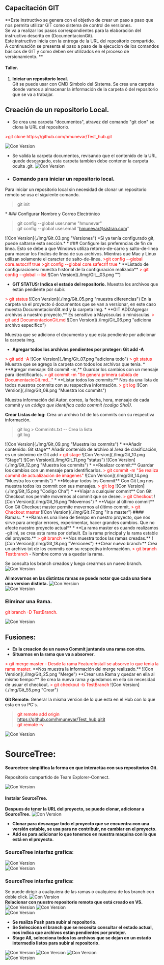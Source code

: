## Capacitación GIT
**Este instructivo se genera con el objetivo de crear un paso a paso que nos permita utilizar GIT como sistema de control de versiones.  
Se va a realizar los pasos correspondientes para la elaboración del instructivo descrita en (DocumentacionGit).  
Este instructivo inicia con la entrega de la URL del repositorio compartido.    
A continuación se presenta el paso a paso de la ejecucion de los comandos básicos de GIT y como deben ser utilizados en el proceso de versionamiento. 
**
#### Taller.
1. **Iniciar un repositorio local.**  
Git se puede usar con CMD Símbolo del Sistema. Se crea una carpeta donde vamos a almacenar la información de la carpeta ó del repositorio que se va a trabajar.

## Creación de un repositorio Local.
* Se crea una carpeta "documentos", atravez del comando "git clon" se clona la URL del repositorio.  
<FONT COLOR="red"> 
>git clone  
      https://github.com/hmunevar/Test_hub.git
</FONT>  

![Con Version](./Img/Git_01.png "Clonar")
* Se valida la carpeta documentos, revisando que el contenido de la URL quede descargado, esta carpeta tambien debe contener la carpeta oculta .git.
![Con Version](./Img/Git_02.png "Versiones")  
* ### Comando para iniciar un repositorio local.   
Para iniciar un repositorio local sin necesidad de clonar un repositorio remoto se usa el siguiente comando.
<FONT COLOR="red">
> git init   
</FONT>
* ### Configurar Nombre y Correo Electrónico
<FONT COLOR="red">  

>git config --global user.name "hmunevar"  
>git config --global user.email "hmunevar@sistran.com"  
</FONT>
![Con Version](./Img/Git_03.png "Versiones")   
*Si ya tenía configurado git, puede saltarse esta sección.* 
 * ### Configure las preferencias de fin de línea.  
 Esto se debe a que Windows utiliza retorno-de-carro y salto-de-linea para marcar los finales de línea de sus archivos. Mientras que Mac y Linux utilizan solamente el caracter de salto-de-linea.  
<FONT COLOR="red"> 
>git config --global core.autocrlf true  
>git config --global core.safecrlf true  
</FONT>  
* **Listado de configuraciones: muestra historial de la configuración realizada**   
<FONT COLOR="red">  
 > git config --global --list  
</FONT> 
 ![Con Version](./Img/Git__03.png "")  

* **GIT STATUS: Indica el estado del repositorio.**  Muestra los archivos que están pendiente por subir. 
<FONT COLOR="red">  
 > git status   
</FONT> 
![Con Version](./Img/Git_05.png "muestra diferencias")   
En la carpeta va el proyecto ó documentos que se van a versionar, en este caso muestra DocumnetacionGit.md y la carpeta Img.
* **GIT ADD:Agregar archivos a nuestro proyecto,**  Es sensitivo a Mayúsculas ó minúsculas.  
<FONT COLOR="red"> 
> git add DocumentacionGit.md  
</FONT>
![Con Version](./Img/Git_06.png "adiciona archivo especifico")  

Muestra que se adiciono el documento y que esta pendiente por adicionar la carpeta img.
* **Agregar todos los archivos pendientes por proteger: Git add -A**  
<FONT COLOR="red"> 
> git add -A    
</FONT>
![Con Version](./Img/Git_07.png "adiciona todo")  
<FONT COLOR="red"> 
> git status  
</FONT>Muestra que se agrego la carpeta con todos los archivos que tenia.
* **Agregar mensaje: Git commit -m,**  Guardar los cambios con un mensaje para identificarlos.  
<FONT COLOR="red">
 > git commit -m "Se genera primera subida de 
 DocumentacioGit.md..."  
 </FONT>
* **Listar todos los commits:**  Nos da una lista de todos nuestros commits con su respectiva información.  
<FONT COLOR="red">
> git log  
 </FONT>
![Con Version](./Img/Git_08.png "Muestra los commits")  

Muestra información del Autor, correo, la fecha, hora, mensaje de cada commit y un *código que identifica cada commit (codigo Sha1).*  

**Crear Listas de log:**  Crea un archivo txt de los commits con su respectiva información.  
 <FONT COLOR="red">
> git log > Commints.txt -- Crea la lista  
> git log  
 </FONT>
![Con Version](./Img/Git_09.png "Muestra los commits")  
* **Añadir contenido: Git stage**
 Añadir contenido de archivo al área de clasificación, es un sinónimo de Git add  
 <FONT COLOR="red">
 > git stage  
  </FONT>
 ![Con Version](./Img/Git_10.png "Stage") 
 ![Con Version](./Img/Git_11.png "status")   
  ![Con Version](./Img/Git_12.png "Muestra los 
 commits")   
 * **Realizar commit:**
 Guardar los cambios con un mensaje para identificarlos.  
 <FONT COLOR="red"> 
 > git commit -m "Se realiza commit de actualización de imágenes"  
   </FONT>
  ![Con Version](./Img/Git_14.png "Muestra los 
 commits")   
* **Mostrar todos los Commit**
 Con Git Log nos muestra todos los commit con sus mensajes.  
  <FONT COLOR="red">
 > git log  
   </FONT>  
 ![Con Version](./Img/Git_15.png "Codigo Cha") 
* **Viajar a cualquier commit**
 Con Git Checkout nos permite movernos al commit que se desee.   
  <FONT COLOR="red">
 > git Checkout   
 </FONT>
 ![Con Version](./Img/Git_16.png "Movernos")
* **Viajar al último commit**
 Con Git Checkout master permite movernos al último commit.  
 <FONT COLOR="red">
 > git Checkout master  
 </FONT>
 ![Con Version](./Img/Git_17.png "Ir a master")  
 #### Ramas:.
* **Rama es una línea de tiempo en nuestro proyecto, que nos sirve para arreglar errores, experimentar, hacer grandes cambios. Que no afecte nuestro proyecto actual**  
* **La rama master es cuando realizamos -git ini, se crea esta rama por default. Es la rama principal y la rama estable del proyecto.**  
<FONT COLOR="red">
 > git branch   
 </FONT>
 **Nos muestra todos las ramas creadas.**  
   ![Con Version](./Img/Git_18.png "Versiones")  
   **Crear nuevo branch:**  Crea un archivo txt de los commits con su respectiva informaciónn.  
    <FONT COLOR="red">
> git branch Testbranch </FONT> - Nombre como va a quedar la rama.  

  Se consulta los branch creados y luego crearmos un nuevo branch.
  ![Con Version](./Img/Git_19.png "Nuevo branch Testbranch")  


**Al movernos en las distintas ramas se puede notar que cada una tiene una version distinta.** 
![Con Version](./Img/Git_23.png "Version1")  
![Con Version](./Img/Git_24.png "Version2") 
### Eliminar una Rama.   
<FONT COLOR="red">
  git branch -D TestBranch.  
   </FONT>  

  ![Con Version](./Img/Git_54.png "Eliminar rama") 

## Fusiones:
* **Es la creacion de un nuevo Commit juntando una rama con otra.**  
* **Situarnos en la rama que va a absorver.**  
<FONT COLOR="red">
 > git merge master - Desde la rama FeatureInstall se absorve lo que tenia la rama master.  
 </FONT> 
 **Nos muestra la información del merge realizado.**  
   ![Con Version](./Img/Git_25.png "Merge")  
 **Crear una Rama y quedar en ella al mismo tiempo:** Se crea la nueva rama y quedamos en ella sin necesidad de usuar el checkout.   
 <FONT COLOR="red">
 > git checkout -b TestBranch
 </FONT>   
  ![Con Version](./Img/Git_55.png "Crear")  

  **Git Remote:**  Generar la misma version de lo que esta en el Hub con lo que esta en su PC´s.  
    <FONT COLOR="red">  
> git remote add origin  
  https://github.com/hmunevar/Test_hub.gitit   
> git remote -v </FONT>


![Con Version](./Img/Git_56.png "Crear") 

 # SourceTree:
**Sourcetree simplifica la forma en que interactúa con sus repositorios Git.**  

Repositorio compartido de Team Explorer-Connect.  

![Con Version](./Img/Git_32.png "Merge")  
#### Instalar SourceTree.  
**Despues de tener la URL del proyecto, se puede clonar, adicionar a SourceTree.** 
![Con Version](./Img/Git_34.png "Merge")
* **Clonar para descargar todo el proyecto que se encuentra con una versión estable, se usa para no contribuir, no cambiar en el proyecto.** 
* **Add es para adicionar lo que tenemos en nuestra maquina con lo que está en el proyecto.**  
 ### SourceTree interfaz grafica:
![Con Version](./Img/Git_35.png "interfaz grafica")  
![Con Version](./Img/Git_36.png "interfaz grafica")  
 ### SourceTree interfaz grafica:  
 Se puede dirigir a cualquiera de las ramas o cualquiera de los branch con doble click. 
![Con Version](./Img/Git_37.png "Branch")  
**Relacionar con nuestro repositorio remoto que está creado en VS.**  
![Con Version](./Img/Git_32.png "Repositorio")
![Con Version](./Img/Git_40.png "Repositorio")  
![Con Version](./Img/Git_41.png "Seleccionar versión")  
* **Se realiza Push para subir al repositorio.** 
* **Se Selecciona el branch que se necesita consultar el estado actual, nos indica que archivos están pendientes por protejer.**  
* **Stage All, selecciona todos los archivos que se dejan en un estado intermedio listos para subir al repositorio.**   

 ![Con Version](./Img/Git_42.png "Seleccionar versión")
![Con Version](./Img/Git_43.png "Seleccionar versión")
![Con Version](./Img/Git_44.png "Seleccionar versión")  
![Con Version](./Img/Git_45.png "Seleccionar versión")  
